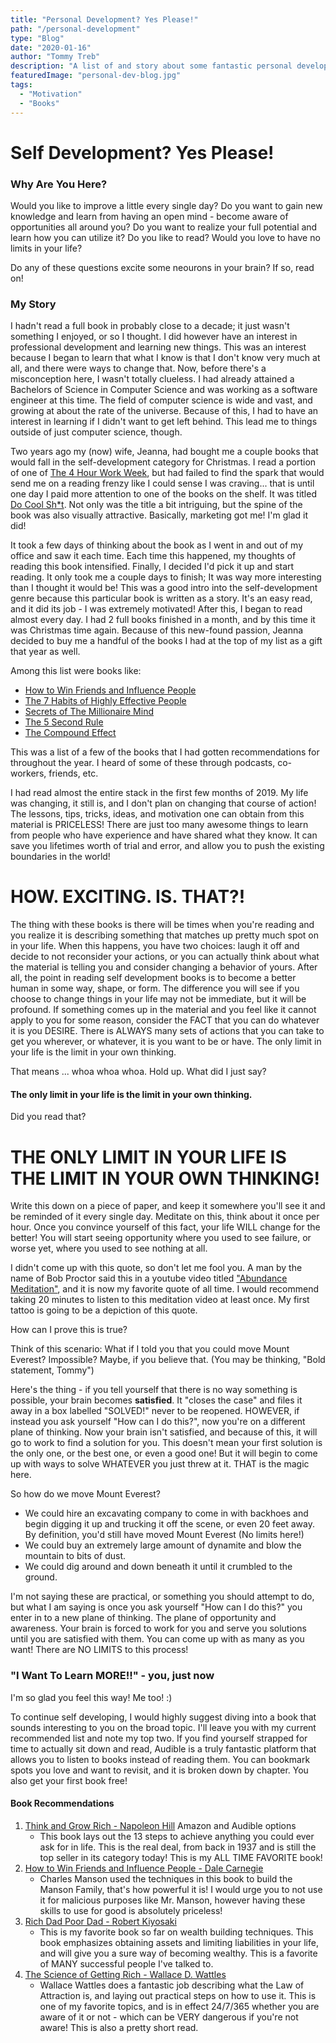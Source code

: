 ```yaml
---
title: "Personal Development? Yes Please!"
path: "/personal-development"
type: "Blog"
date: "2020-01-16"
author: "Tommy Treb"
description: "A list of and story about some fantastic personal development resources!"
featuredImage: "personal-dev-blog.jpg"
tags:
  - "Motivation"
  - "Books"
---
```


# Self Development? Yes Please!

### Why Are You Here?

Would you like to improve a little every single day? Do you want to gain new knowledge and learn from having an open mind - become aware of opportunities all around you? Do you want to realize your full potential and learn how you can utilize it? Do you like to read? Would you love to have no limits in your life?

Do any of these questions excite some neourons in your brain? If so, read on!

### My Story

I hadn't read a full book in probably close to a decade; it just wasn't something I enjoyed, or so I thought. I did however have an interest in professional development and learning new things. This was an interest because I began to learn that what I know is that I don't know very much at all, and there were ways to change that. Now, before there's a misconception here, I wasn't totally clueless. I had already attained a Bachelors of Science in Computer Science and was working as a software engineer at this time. The field of computer science is wide and vast, and growing at about the rate of the universe. Because of this, I had to have an interest in learning if I didn't want to get left behind. This lead me to things outside of just computer science, though.

Two years ago my (now) wife, Jeanna, had bought me a couple books that would fall in the self-development category for Christmas. I read a portion of one of [The 4 Hour Work Week](https://amzn.to/2FYx335), but had failed to find the spark that would send me on a reading frenzy like I could sense I was craving... that is until one day I paid more attention to one of the books on the shelf. It was titled [Do Cool Sh\*t](https://amzn.to/35Ynqfa). Not only was the title a bit intriguing, but the spine of the book was also visually attractive. Basically, marketing got me! I'm glad it did!

It took a few days of thinking about the book as I went in and out of my office and saw it each time. Each time this happened, my thoughts of reading this book intensified. Finally, I decided I'd pick it up and start reading. It only took me a couple days to finish; It was way more interesting than I thought it would be! This was a good intro into the self-development genre because this particular book is written as a story. It's an easy read, and it did its job - I was extremely motivated! After this, I began to read almost every day. I had 2 full books finished in a month, and by this time it was Christmas time again. Because of this new-found passion, Jeanna decided to buy me a handful of the books I had at the top of my list as a gift that year as well.

Among this list were books like:

- [How to Win Friends and Influence People](https://amzn.to/37atEdu)
- [The 7 Habits of Highly Effective People](https://amzn.to/30FZhJv)
- [Secrets of The Millionaire Mind](https://amzn.to/2NCWKud)
- [The 5 Second Rule](https://amzn.to/3620cVz)
- [The Compound Effect](https://amzn.to/2FWfXmp)

This was a list of a few of the books that I had gotten recommendations for throughout the year. I heard of some of these through podcasts, co-workers, friends, etc.

I had read almost the entire stack in the first few months of 2019. My life was changing, it still is, and I don't plan on changing that course of action! The lessons, tips, tricks, ideas, and motivation one can obtain from this material is PRICELESS! There are just too many awesome things to learn from people who have experience and have shared what they know. It can save you lifetimes worth of trial and error, and allow you to push the existing boundaries in the world!

# HOW. EXCITING. IS. THAT?!

The thing with these books is there will be times when you're reading and you realize it is describing something that matches up pretty much spot on in your life. When this happens, you have two choices: laugh it off and decide to not reconsider your actions, or you can actually think about what the material is telling you and consider changing a behavior of yours. After all, the point in reading self development books is to become a better human in some way, shape, or form. The difference you will see if you choose to change things in your life may not be immediate, but it will be profound. If something comes up in the material and you feel like it cannot apply to you for some reason, consider the FACT that you can do whatever it is you DESIRE. There is ALWAYS many sets of actions that you can take to get you wherever, or whatever, it is you want to be or have. The only limit in your life is the limit in your own thinking.

That means ... whoa whoa whoa. Hold up. What did I just say?

#### The only limit in your life is the limit in your own thinking.

Did you read that?

# THE ONLY LIMIT IN YOUR LIFE IS THE LIMIT IN YOUR OWN THINKING!

Write this down on a piece of paper, and keep it somewhere you'll see it and be reminded of it every single day. Meditate on this, think about it once per hour. Once you convince yourself of this fact, your life WILL change for the better! You will start seeing opportunity where you used to see failure, or worse yet, where you used to see nothing at all.

I didn't come up with this quote, so don't let me fool you. A man by the name of Bob Proctor said this in a youtube video titled ["Abundance Meditation"](https://www.youtube.com/watch?v=lssNBHXz4Vw), and it is now my favorite quote of all time. I would recommend taking 20 minutes to listen to this meditation video at least once. My first tattoo is going to be a depiction of this quote.

How can I prove this is true?

Think of this scenario: What if I told you that you could move Mount Everest? Impossible? Maybe, if you believe that. (You may be thinking, "Bold statement, Tommy")

Here's the thing - if you tell yourself that there is no way something is possible, your brain becomes **satisfied**. It "closes the case" and files it away in a box labelled "SOLVED!" never to be reopened. HOWEVER, if instead you ask yourself "How can I do this?", now you're on a different plane of thinking. Now your brain isn't satisfied, and because of this, it will go to work to find a solution for you. This doesn't mean your first solution is the only one, or the best one, or even a good one! But it will begin to come up with ways to solve WHATEVER you just threw at it. THAT is the magic here.

So how do we move Mount Everest?

- We could hire an excavating company to come in with backhoes and begin digging it up and trucking it off the scene, or even 20 feet away. By definition, you'd still have moved Mount Everest (No limits here!)
- We could buy an extremely large amount of dynamite and blow the mountain to bits of dust.
- We could dig around and down beneath it until it crumbled to the ground.

I'm not saying these are practical, or something you should attempt to do, but what I am saying is once you ask yourself "How can I do this?" you enter in to a new plane of thinking. The plane of opportunity and awareness. Your brain is forced to work for you and serve you solutions until you are satisfied with them. You can come up with as many as you want! There are NO LIMITS to this process!

### "I Want To Learn MORE!!" - you, just now

I'm so glad you feel this way! Me too! :)

To continue self developing, I would highly suggest diving into a book that sounds interesting to you on the broad topic. I'll leave you with my current recommended list and note my top two. If you find yourself strapped for time to actually sit down and read, Audible is a truly fantastic platform that allows you to listen to books instead of reading them. You can bookmark spots you love and want to revisit, and it is broken down by chapter. You also get your first book free!

#### Book Recommendations

1. [Think and Grow Rich - Napoleon Hill](https://amzn.to/2TAXfc2) Amazon and Audible options
   - This book lays out the 13 steps to achieve anything you could ever ask for in life. This is the real deal, from back in 1937 and is still the top seller in its category today! This is my ALL TIME FAVORITE book!
2. [How to Win Friends and Influence People - Dale Carnegie](https://amzn.to/37atEdu)
   - Charles Manson used the techniques in this book to build the Manson Family, that's how powerful it is! I would urge you to not use it for malicious purposes like Mr. Manson, however having these skills to use for good is absolutely priceless!
3. [Rich Dad Poor Dad - Robert Kiyosaki](https://amzn.to/37bweQs)
   - This is my favorite book so far on wealth building techniques. This book emphasizes obtaining assets and limiting liabilities in your life, and will give you a sure way of becoming wealthy. This is a favorite of MANY successful people I've talked to.
4. [The Science of Getting Rich - Wallace D. Wattles](https://amzn.to/2Rx5BP0)
   - Wallace Wattles does a fantastic job describing what the Law of Attraction is, and laying out practical steps on how to use it. This is one of my favorite topics, and is in effect 24/7/365 whether you are aware of it or not - which can be VERY dangerous if you're not aware! This is also a pretty short read.
